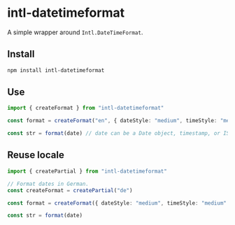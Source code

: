 # intl-datetimeformat

A simple wrapper around `Intl.DateTimeFormat`.

## Install

```sh
npm install intl-datetimeformat
```

## Use

```ts
import { createFormat } from "intl-datetimeformat"

const format = createFormat("en", { dateStyle: "medium", timeStyle: "medium" })

const str = format(date) // date can be a Date object, timestamp, or ISO string.
```

## Reuse locale

```ts
import { createPartial } from "intl-datetimeformat"

// Format dates in German.
const createFormat = createPartial("de")

const format = createFormat({ dateStyle: "medium", timeStyle: "medium" })

const str = format(date)
```

